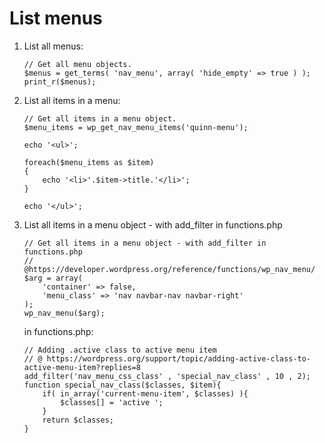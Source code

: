 # List menus

1. List all menus:

    ```
    // Get all menu objects.
    $menus = get_terms( 'nav_menu', array( 'hide_empty' => true ) );
    print_r($menus);
   ```

2. List all items in a menu:

    ```
    // Get all items in a menu object.
    $menu_items = wp_get_nav_menu_items('quinn-menu');

    echo '<ul>';

    foreach($menu_items as $item)
    {
        echo '<li>'.$item->title.'</li>';
    }

    echo '</ul>';
    ```

3. List all items in a menu object - with add_filter in functions.php

    ```
    // Get all items in a menu object - with add_filter in functions.php
    // @https://developer.wordpress.org/reference/functions/wp_nav_menu/
    $arg = array(
        'container' => false,
        'menu_class' => 'nav navbar-nav navbar-right'
    );
    wp_nav_menu($arg);
    ```

    in functions.php:

    ```
    // Adding .active class to active menu item
    // @ https://wordpress.org/support/topic/adding-active-class-to-active-menu-item?replies=8
    add_filter('nav_menu_css_class' , 'special_nav_class' , 10 , 2);
    function special_nav_class($classes, $item){
        if( in_array('current-menu-item', $classes) ){
            $classes[] = 'active ';
        }
        return $classes;
    }
    ```
